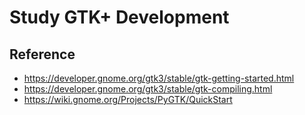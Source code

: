 # Study GTK+ Development

## Reference

* <https://developer.gnome.org/gtk3/stable/gtk-getting-started.html>
* <https://developer.gnome.org/gtk3/stable/gtk-compiling.html>
* <https://wiki.gnome.org/Projects/PyGTK/QuickStart>
